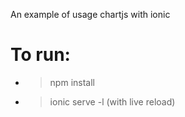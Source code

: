 An example of usage chartjs with ionic

# To run:
* > npm install
* > ionic serve -l (with live reload)
